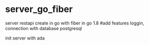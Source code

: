 # server_go_fiber
server restapi create in go with fiber in go 1.8
#add features loggin, connection with database postgresql


init server with ada
